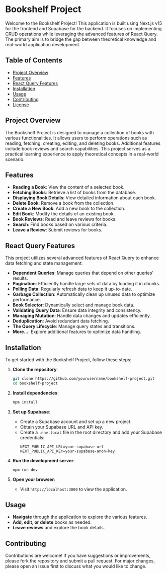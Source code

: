 # Bookshelf Project

Welcome to the Bookshelf Project! This application is built using Next.js v15 for the frontend and Supabase for the backend. It focuses on implementing CRUD operations while leveraging the advanced features of React Query. The primary aim is to bridge the gap between theoretical knowledge and real-world application development.

## Table of Contents

- [Project Overview](#project-overview)
- [Features](#features)
- [React Query Features](#react-query-features)
- [Installation](#installation)
- [Usage](#usage)
- [Contributing](#contributing)
- [License](#license)

## Project Overview

The Bookshelf Project is designed to manage a collection of books with various functionalities. It allows users to perform operations such as reading, fetching, creating, editing, and deleting books. Additional features include book reviews and search capabilities. This project serves as a practical learning experience to apply theoretical concepts in a real-world scenario.

## Features

- **Reading a Book**: View the content of a selected book.
- **Fetching Books**: Retrieve a list of books from the database.
- **Displaying Book Details**: View detailed information about each book.
- **Delete Book**: Remove a book from the collection.
- **Create a New Book**: Add a new book to the collection.
- **Edit Book**: Modify the details of an existing book.
- **Book Reviews**: Read and leave reviews for books.
- **Search**: Find books based on various criteria.
- **Leave a Review**: Submit reviews for books.

## React Query Features

This project utilizes several advanced features of React Query to enhance data fetching and state management:

- **Dependent Queries**: Manage queries that depend on other queries' results.
- **Pagination**: Efficiently handle large sets of data by loading it in chunks.
- **Polling Data**: Regularly refresh data to keep it up-to-date.
- **Garbage Collection**: Automatically clean up unused data to optimize performance.
- **Book Selector**: Dynamically select and manage book data.
- **Validating Query Data**: Ensure data integrity and consistency.
- **Managing Mutation**: Handle data changes and updates efficiently.
- **Deduplication**: Avoid redundant data fetching.
- **The Query Lifecycle**: Manage query states and transitions.
- **More...**: Explore additional features to optimize data handling.

## Installation

To get started with the Bookshelf Project, follow these steps:

1. **Clone the repository**:

   ```bash
   git clone https://github.com/yourusername/bookshelf-project.git
   cd bookshelf-project
   ```

2. **Install dependencies**:

   ```bash
   npm install
   ```

3. **Set up Supabase**:

   - Create a Supabase account and set up a new project.
   - Obtain your Supabase URL and API key.
   - Create a `.env.local` file in the root directory and add your Supabase credentials:
     ```
     NEXT_PUBLIC_API_URL=your-supabase-url
     NEXT_PUBLIC_API_KEY=your-supabase-anon-key
     ```

4. **Run the development server**:

   ```bash
   npm run dev
   ```

5. **Open your browser**:
   - Visit `http://localhost:3000` to view the application.

## Usage

- **Navigate** through the application to explore the various features.
- **Add, edit, or delete** books as needed.
- **Leave reviews** and explore the book details.

## Contributing

Contributions are welcome! If you have suggestions or improvements, please fork the repository and submit a pull request. For major changes, please open an issue first to discuss what you would like to change.
